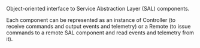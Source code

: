 Object-oriented interface to Service Abstraction Layer (SAL) components.

Each component can be represented as an instance of Controller (to receive commands and output events and telemetry) or a Remote (to issue commands to a remote  SAL component and read events and telemetry from it).
